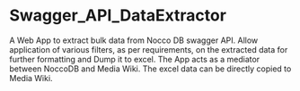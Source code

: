 # Swagger_API_DataExtractor
A Web App to extract bulk data from Nocco DB swagger API. Allow application of various filters, as per requirements, on the extracted data for further formatting and Dump it to excel. The App acts as a mediator between NoccoDB and Media Wiki.  The excel data can be directly copied to Media Wiki.
